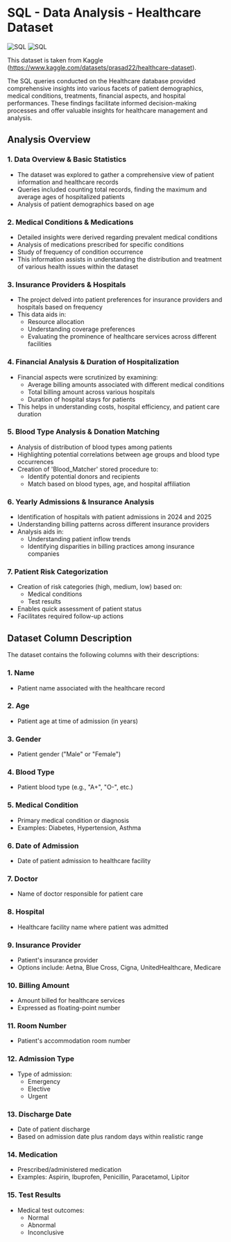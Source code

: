 # SQL - Data Analysis - Healthcare Dataset 
![SQL](https://img.shields.io/badge/Language-%20SQL-yellow/Workbench)
![SQL](https://img.shields.io/badge/Workbench-%20MySQL-green)

This dataset is taken from Kaggle (https://www.kaggle.com/datasets/prasad22/healthcare-dataset).

The SQL queries conducted on the Healthcare database provided comprehensive insights into various facets of patient demographics, medical conditions, treatments, financial aspects, and hospital performances. These findings facilitate informed decision-making processes and offer valuable insights for healthcare management and analysis. 

## Analysis Overview

### 1. Data Overview & Basic Statistics
- The dataset was explored to gather a comprehensive view of patient information and healthcare records
- Queries included counting total records, finding the maximum and average ages of hospitalized patients
- Analysis of patient demographics based on age

### 2. Medical Conditions & Medications
- Detailed insights were derived regarding prevalent medical conditions
- Analysis of medications prescribed for specific conditions
- Study of frequency of condition occurrence
- This information assists in understanding the distribution and treatment of various health issues within the dataset

### 3. Insurance Providers & Hospitals
- The project delved into patient preferences for insurance providers and hospitals based on frequency
- This data aids in:
  - Resource allocation
  - Understanding coverage preferences
  - Evaluating the prominence of healthcare services across different facilities

### 4. Financial Analysis & Duration of Hospitalization
- Financial aspects were scrutinized by examining:
  - Average billing amounts associated with different medical conditions
  - Total billing amount across various hospitals
  - Duration of hospital stays for patients
- This helps in understanding costs, hospital efficiency, and patient care duration

### 5. Blood Type Analysis & Donation Matching
- Analysis of distribution of blood types among patients
- Highlighting potential correlations between age groups and blood type occurrences
- Creation of 'Blood_Matcher' stored procedure to:
  - Identify potential donors and recipients
  - Match based on blood types, age, and hospital affiliation

### 6. Yearly Admissions & Insurance Analysis
- Identification of hospitals with patient admissions in 2024 and 2025
- Understanding billing patterns across different insurance providers
- Analysis aids in:
  - Understanding patient inflow trends
  - Identifying disparities in billing practices among insurance companies

### 7. Patient Risk Categorization
- Creation of risk categories (high, medium, low) based on:
  - Medical conditions
  - Test results
- Enables quick assessment of patient status
- Facilitates required follow-up actions

## Dataset Column Description

The dataset contains the following columns with their descriptions:

### 1. Name
- Patient name associated with the healthcare record

### 2. Age
- Patient age at time of admission (in years)

### 3. Gender
- Patient gender ("Male" or "Female")

### 4. Blood Type
- Patient blood type (e.g., "A+", "O-", etc.)

### 5. Medical Condition
- Primary medical condition or diagnosis
- Examples: Diabetes, Hypertension, Asthma

### 6. Date of Admission
- Date of patient admission to healthcare facility

### 7. Doctor
- Name of doctor responsible for patient care

### 8. Hospital
- Healthcare facility name where patient was admitted

### 9. Insurance Provider
- Patient's insurance provider
- Options include: Aetna, Blue Cross, Cigna, UnitedHealthcare, Medicare

### 10. Billing Amount
- Amount billed for healthcare services
- Expressed as floating-point number

### 11. Room Number
- Patient's accommodation room number

### 12. Admission Type
- Type of admission:
  - Emergency
  - Elective
  - Urgent

### 13. Discharge Date
- Date of patient discharge
- Based on admission date plus random days within realistic range

### 14. Medication
- Prescribed/administered medication
- Examples: Aspirin, Ibuprofen, Penicillin, Paracetamol, Lipitor

### 15. Test Results
- Medical test outcomes:
  - Normal
  - Abnormal
  - Inconclusive
 
